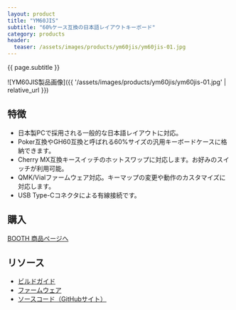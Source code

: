 ```yaml
---
layout: product
title: "YM60JIS"
subtitle: "60%ケース互換の日本語レイアウトキーボード"
category: products
header:
  teaser: /assets/images/products/ym60jis/ym60jis-01.jpg
---
```

{{ page.subtitle }}

![YM60JIS製品画像]({{ '/assets/images/products/ym60jis/ym60jis-01.jpg' | relative_url }})

## 特徴

- 日本製PCで採用される一般的な日本語レイアウトに対応。
- Poker互換やGH60互換と呼ばれる60%サイズの汎用キーボードケースに格納できます。
- Cherry MX互換キースイッチのホットスワップに対応します。お好みのスイッチが利用可能。
- QMK/Vialファームウェア対応。キーマップの変更や動作のカスタマイズに対応します。
- USB Type-Cコネクタによる有線接続です。

## 購入

<a href="https://ymkn.booth.pm/items/5289243" class="btn btn--primary">BOOTH 商品ページへ</a>

## リソース

- [ビルドガイド](https://github.com/ymkn/YM60JIS/blob/main/doc/buildguide.md)
- [ファームウェア](https://github.com/ymkn/YM60JIS/releases/download/v1.0/ymkn_ym60jis_vial.uf2)
- [ソースコード（GitHubサイト）](https://github.com/ymkn/YM60JIS/)
